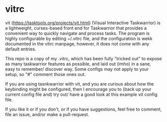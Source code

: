 # vitrc

vit (https://tasktools.org/projects/vit.html) (Visual Interactive Taskwarrior) is a lightweight, curses-based front end for Taskwarrior that provides a convenient way to quickly navigate and process tasks. The program is highly configurable by editing ~/.vitrc file, and the configuration is wekk documented in the vitrc manpage, however, it does not come with any default entries.

This repo is a copy of my .vitrc, which has been fully "tricked out" to expose as many taskwarrior features as possible, and laid out (imho) in a sane, easy to remember/ discover way. Some configs may not apply to your setup, so "#" comment those ones out.

If you are using tasnkwarrior with vit, and you are curious about how the keybinding might be configured, then I encourage you to (back up your current config file and) try out/ have a good look at this example vit config file.

If you like it or if you don't, or if you have suggestions, feel free to comment, file an issue, and/or make a pull-request.

